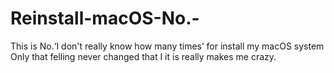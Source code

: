 # Reinstall-macOS-No.-
This is No.‘I don't really know how many times’ for install my macOS system
Only that felling never changed that I it is really makes me crazy.
